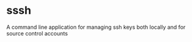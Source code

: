 # sssh
A command line application for managing ssh keys both locally and for source control accounts
